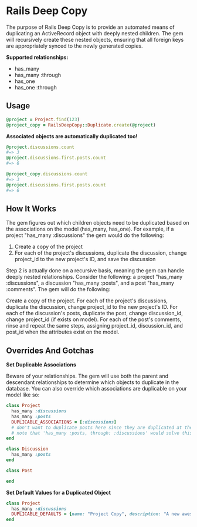 Rails Deep Copy
======================

The purpose of Rails Deep Copy is to provide an automated means of duplicating an ActiveRecord object with deeply nested children. The gem will recursively create these nested objects, ensuring that all foreign keys are appropriately synced to the newly generated copies.


**Supported relationships:**

* has_many
* has_many :through
* has_one
* has_one :through

Usage
----------------------

```ruby
@project = Project.find(123)
@project_copy = RailsDeepCopy::Duplicate.create(@project)
```

**Associated objects are automatically duplicated too!**
```ruby
@project.discussions.count
#=> 3
@project.discussions.first.posts.count
#=> 6

@project_copy.discussions.count
#=> 3
@project.discussions.first.posts.count
#=> 6
```

How It Works
---------------------

The gem figures out which children objects need to be duplicated based on the associations on the model (has_many, has_one). For example, if a project "has_many :discussions" the gem would do the following:

1. Create a copy of the project
2. For each of the project's discussions, duplicate the discussion, change project_id to the new project's ID, and save the discussion

Step 2 is actually done on a recursive basis, meaning the gem can handle deeply nested relationships. Consider the following: a project "has_many :discussions", a discussion "has_many :posts", and a post "has_many :comments". The gem will do the following:

Create a copy of the project. For each of the project's discussions, duplicate the discussion, change project_id to the new project's ID. For each of the discussion's posts, duplicate the post, change discussion_id, change project_id (if exists on model). For each of the post's comments, rinse and repeat the same steps, assigning project_id, discussion_id, and post_id when the attributes exist on the model.


Overrides And Gotchas
----------------------

**Set Duplicable Associations**

Beware of your relationships. The gem will use both the parent and descendant relationships to determine which objects to duplicate in the database. You can also override which associations are duplicable on your model like so:

```ruby
class Project
  has_many :discussions
  has_many :posts
  DUPLICABLE_ASSOCIATIONS = [:discussions]
  # don't want to duplicate posts here since they are duplicated at the discussion level
  # note that 'has_many :posts, through: :discussions' would solve this problem too
end

class Discussion
  has_many :posts
end

class Post

end

```


**Set Default Values for a Duplicated Object**

```ruby
class Project
  has_many :discussions
  DUPLICABLE_DEFAULTS = {name: "Project Copy", description: "A new awesome project"}
end
```
